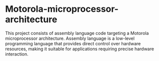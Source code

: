 # Motorola-microprocessor-architecture
This project consists of assembly language code targeting a Motorola microprocessor architecture. Assembly language is a low-level programming language that provides direct control over hardware resources, making it suitable for applications requiring precise hardware interaction.
